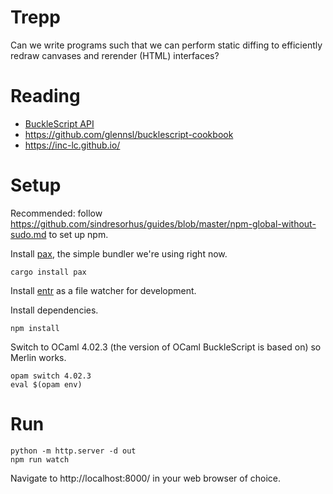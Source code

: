 # Trepp

Can we write programs such that we can perform static diffing to efficiently redraw canvases and
rerender (HTML) interfaces?

# Reading

- [BuckleScript API](https://bucklescript.github.io/bucklescript/api/index.html)
- https://github.com/glennsl/bucklescript-cookbook
- https://inc-lc.github.io/

# Setup

Recommended: follow https://github.com/sindresorhus/guides/blob/master/npm-global-without-sudo.md to
set up npm.

Install [pax](https://pax.js.org/), the simple bundler we're using right now.

    cargo install pax

Install [entr](http://eradman.com/entrproject/) as a file watcher for development.

Install dependencies.

    npm install

Switch to OCaml 4.02.3 (the version of OCaml BuckleScript is based on) so Merlin works.

    opam switch 4.02.3
    eval $(opam env)

# Run

    python -m http.server -d out
    npm run watch

Navigate to http://localhost:8000/ in your web browser of choice.

<!-- vim: set tw=100 -->
